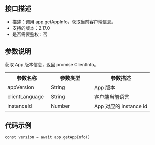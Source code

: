 ## 接口描述
- 描述：调用 app.getAppInfo，获取当前客户端信息。
- 支持的版本：2.17.0
- 是否需要鉴权：否

## 参数说明
获取 App 版本信息，返回 promise ClientInfo。
<table>
   <tr>
      <th width="30%" >参数名称</td>
      <th width="30%" >参数类型</td>
      <th width="40%" >参数描述</td>
   </tr>
   <tr>
      <td>appVersion</td>
      <td>String</td>
      <td>App 版本</td>
   </tr>
   <tr>
      <td>clientLanguage</td>
      <td>String</td>
      <td>客户端当前语言</td>
   </tr>
   <tr>
      <td>instanceId</td>
      <td>Number</td>
      <td>App 对应的 instance id</td>
   </tr>
</table>
  
  
 
## 代码示例
```plaintext
const version = await app.getAppInfo()
```
